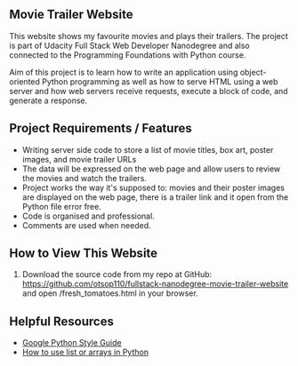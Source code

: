 ## Movie Trailer Website
This website shows my favourite movies and plays their trailers. The project is part of Udacity Full Stack Web Developer Nanodegree and also connected to the Programming Foundations with Python course.

Aim of this project is to learn how to write an application using object-oriented Python programming as well as how to serve HTML using a web server and how web servers receive requests, execute a block of code, and generate a response.

## Project Requirements / Features

* Writing server side code to store a list of movie titles, box art, poster images, and movie trailer URLs
* The data will be expressed on the web page and allow users to review the movies and watch the trailers.
* Project works the way it's supposed to: movies and their poster images are displayed on the web page, there is a trailer link and it open from the Python file error free.
* Code is organised and professional.
* Comments are used when needed.

## How to View This Website
1. Download the source code from my repo at GitHub: https://github.com/otsop110/fullstack-nanodegree-movie-trailer-website and open /fresh_tomatoes.html in your browser.

## Helpful Resources
* [Google Python Style Guide](https://google.github.io/styleguide/pyguide.html)
* [How to use list or arrays in Python](https://docs.python.org/2/tutorial/introduction.html#lists)
